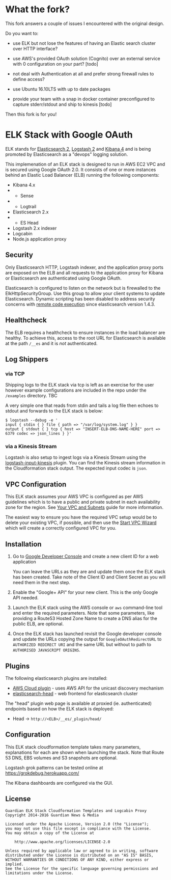 What the fork?
==============

This fork answers a couple of issues I encountered with the original design.

Do you want to:

* use ELK but not lose the features of having an Elastic search cluster over HTTP interface?

* use AWS's provided OAuth solution (Cognito) over an external service with 0 configuration on your part? [todo]

* not deal with Authentication at all and prefer strong firewall rules to define access?

* use Ubuntu 16.10LTS with up to date packages

* provide your team with a snap in docker container preconfigured to capture stderr/stdout and ship to kinesis [todo]


Then this fork is for you!



ELK Stack with Google OAuth
===========================

ELK stands for [Elasticsearch 2][1], [Logstash 2][2] and [Kibana 4][3] and is being promoted by Elasticsearch as a "devops" logging solution.

This implemenation of an ELK stack is designed to run in AWS EC2 VPC and is secured using Google OAuth 2.0. It consists of one or more instances behind an Elastic Load Balancer (ELB) running the following components:

* Kibana 4.x
* * Sense
* * Logtrail
* Elasticsearch 2.x
* * ES Head
* Logstash 2.x indexer
* Logcabin
* Node.js application proxy

Security
--------

Only Elasticsearch HTTP, Logstash indexer, and the application proxy ports are exposed on the ELB and all requests to the application proxy for Kibana or Elasticsearch are authenticated using Google OAuth.

Elasticsearch is configured to listen on the network but is firewalled to the ElkHttpSecurityGroup. Use this group to allow your client systems to update Elasticsearch. Dynamic scripting has been disabled to address security concerns with [remote code execution][4] since elasticsearch version 1.4.3.

Healthcheck
-----------

The ELB requires a healthcheck to ensure instances in the load balancer are healthy. To achieve this, access to the root URL for Elasticsearch is available at the path `/__es` and it is *not* authenticated.

Log Shippers
------------

### via TCP

Shipping logs to the ELK stack via tcp is left as an exercise for the user however example configurations are included in the repo under the `/examples` directory. TBC

A very simple one that reads from stdin and tails a log file then echoes to stdout and forwards to the ELK stack is below:

```
$ logstash --debug -e '
input { stdin { } file { path => "/var/log/system.log" } }
output { stdout { } tcp { host => "INSERT-ELB-DNS-NAME-HERE" port => 6379 codec => json_lines } }'
```

### via a Kinesis Stream

Logstash is also setup to ingest logs via a Kinesis Stream using the [logstash-input-kinesis](https://github.com/codekitchen/logstash-input-kinesis) plugin.
You can find the Kinesis stream information in the Cloudformation stack output. 
The expected input codec is `json`.

VPC Configuration
-----------------

This ELK stack assumes your AWS VPC is configured as per AWS guidelines which is to have a public and private subnet in each availability zone for the region. See [Your VPC and Subnets][6] guide for more information.

The easiest way to ensure you have the required VPC setup would be to delete your existing VPC, if possible, and then use the [Start VPC Wizard][7] which will create a correctly configured VPC for you.

Installation
------------

1. Go to [Google Developer Console][5] and create a new client ID for a web application

   You can leave the URLs as they are and update them once the ELK stack has been created. Take note of the Client ID and Client Secret as you will need them in the next step.

2. Enable the "Google+ API" for your new client. This is the only Google API needed.

3. Launch the ELK stack using the AWS console or `aws` command-line tool and enter the required parameters. Note that some parameters, like providing a Route53 Hosted Zone Name to create a DNS alias for the public ELB, are optional.

4. Once the ELK stack has launched revisit the Google developer console and update the URLs copying the output for `GoogleOAuthRedirectURL` to `AUTHORIZED REDIRECT URI` and the same URL but without to path to `AUTHORISED JAVASCRIPT ORIGINS`.

Plugins
-------

The following elasticsearch plugins are installed:

  * [AWS Cloud plugin][8] - uses AWS API for the unicast discovery mechanism
  * [elasticsearch-head][9] - web frontend for elasticsearch cluster

The "head" plugin web page is available at proxied (ie. authenticated) endpoints based on how the ELK stack is deployed:

  * Head      -> `http://<ELB>/__es/_plugin/head/`

Configuration
-------------

This ELK stack cloudformation template takes many parameters, explanations for each are shown when launching the stack. Note that Route 53 DNS, EBS volumes and S3 snapshots are optional.

Logstash grok patterns can be tested online at https://grokdebug.herokuapp.com/

The Kibana dashboards are configured via the GUI.

License
-------

    Guardian ELK Stack Cloudformation Templates and Logcabin Proxy
    Copyright 2014-2016 Guardian News & Media

    Licensed under the Apache License, Version 2.0 (the "License");
    you may not use this file except in compliance with the License.
    You may obtain a copy of the License at

        http://www.apache.org/licenses/LICENSE-2.0

    Unless required by applicable law or agreed to in writing, software
    distributed under the License is distributed on an "AS IS" BASIS,
    WITHOUT WARRANTIES OR CONDITIONS OF ANY KIND, either express or implied.
    See the License for the specific language governing permissions and
    limitations under the License.

[1]: <https://www.elastic.co/> "Elasticsearch"
[2]: <https://www.elastic.co/products/logstash> "Logstash"
[3]: <https://www.elastic.co/products/kibana> "Kibana"
[4]: <http://www.elasticsearch.org/guide/en/elasticsearch/reference/current/modules-scripting.html> "ES Scripting"
[5]: <https://console.developers.google.com> "Google Developer Console"
[6]: <http://docs.aws.amazon.com/AmazonVPC/latest/UserGuide/VPC_Subnets.html> "AWS: Your VPC and Subnets"
[7]: <https://console.aws.amazon.com/vpc/>
[8]: <https://github.com/elastic/elasticsearch/tree/2.0/plugins/cloud-aws>
[9]: <http://mobz.github.io/elasticsearch-head/>

